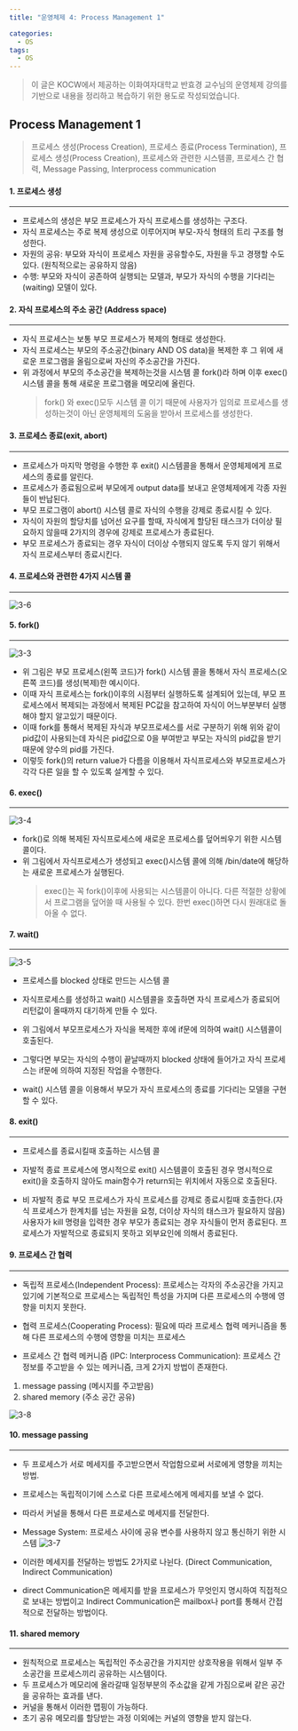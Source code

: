```yaml
---
title: "운영체제 4: Process Management 1"

categories:
  - OS
tags:
  - OS
---
```


> 이 글은 KOCW에서 제공하는 이화여자대학교 반효경 교수님의 운영체제 강의를 기반으로 내용을 정리하고 복습하기 위한 용도로 작성되었습니다.

## Process Management 1

> 프로세스 생성(Process Creation), 프로세스 종료(Process Termination), 프로세스 생성(Process Creation), 프로세스와 관련한 시스템콜, 프로세스 간 협력, Message Passing, Interprocess communication

#### 1. 프로세스 생성

---

- 프로세스의 생성은 부모 프로세스가 자식 프로세스를 생성하는 구조다.
- 자식 프로세스는 주로 복제 생성으로 이루어지며 부모-자식 형태의 트리 구조를 형성한다.
- 자원의 공유: 부모와 자식이 프로세스 자원을 공유할수도, 자원을 두고 경쟁할 수도 있다. (원칙적으로는 공유하지 않음)
- 수행: 부모와 자식이 공존하여 실행되는 모델과, 부모가 자식의 수행을 기다리는(waiting) 모델이 있다.

#### 2. 자식 프로세스의 주소 공간 (Address space)

---

- 자식 프로세스는 보통 부모 프로세스가 복제의 형태로 생성한다.
- 자식 프로세스는 부모의 주소공간(binary AND OS data)을 복제한 후 그 위에 새로운 프로그램을 올림으로써 자신의 주소공간을 가진다.
- 위 과정에서 부모의 주소공간을 복제하는것을 시스템 콜 fork()라 하며 이후 exec() 시스템 콜을 통해 새로운 프로그램을 메모리에 올린다.
  > fork() 와 exec()모두 시스템 콜 이기 때문에 사용자가 임의로 프로세스를 생성하는것이 아닌 운영체제의 도움을 받아서 프로세스를 생성한다.

#### 3. 프로세스 종료(exit, abort)

---

- 프로세스가 마지막 명령을 수행한 후 exit() 시스템콜을 통해서 운영체제에게 프로세스의 종료를 알린다.
- 프로세스가 종료됨으로써 부모에게 output data를 보내고 운영체제에게 각종 자원들이 반납된다.
- 부모 프로그램이 abort() 시스템 콜로 자식의 수행을 강제로 종료시킬 수 있다.
- 자식이 자원의 할당치를 넘어선 요구를 할때, 자식에게 할당된 태스크가 더이상 필요하지 않을때 2가지의 경우에 강제로 프로세스가 종료된다.
- 부모 프로세스가 종료되는 경우 자식이 더이상 수행되지 않도록 두지 않기 위해서 자식 프로세스부터 종료시킨다.

#### 4. 프로세스와 관련한 4가지 시스템 콜

---

![3-6](https://github.com/mjh851819/mjh851819.github.io/assets/70308520/80afcc55-7499-4bd1-b46e-928f7461d506)

#### 5. fork()

---

![3-3](https://github.com/mjh851819/mjh851819.github.io/assets/70308520/41654cb2-ace5-4f2f-b1a5-9bdbaf6f4273)

- 위 그림은 부모 프로세스(왼쪽 코드)가 fork() 시스템 콜을 통해서 자식 프로세스(오른쪽 코드)를 생성(복제)한 예시이다.
- 이때 자식 프로세스는 fork()이후의 시점부터 실행하도록 설계되어 있는데, 부모 프로세스에서 복제되는 과정에서 복제된 PC값을 참고하여 자식이 어느부분부터 실행해야 할지 알고있기 때문이다.
- 이때 fork를 통해서 복제된 자식과 부모프로세스를 서로 구분하기 위해 위와 같이 pid값이 사용되는데 자식은 pid값으로 0을 부여받고 부모는 자식의 pid값을 받기 때문에 양수의 pid를 가진다.
- 이렇듯 fork()의 return value가 다름을 이용해서 자식프로세스와 부모프로세스가 각각 다른 일을 할 수 있도록 설계할 수 있다.

#### 6. exec()

---

![3-4](https://github.com/mjh851819/mjh851819.github.io/assets/70308520/9db8df34-5850-479b-a9b7-bd55ca9b03ac)

- fork()로 의해 복제된 자식프로세스에 새로운 프로세스를 덮어씌우기 위한 시스템 콜이다.
- 위 그림에서 자식프로세스가 생성되고 exec()시스템 콜에 의해 /bin/date에 해당하는 새로운 프로세스가 실행된다.
  > exec()는 꼭 fork()이후에 사용되는 시스템콜이 아니다. 다른 적절한 상황에서 프로그램을 덮어쓸 때 사용될 수 있다.
  > 한번 exec()하면 다시 원래대로 돌아올 수 없다.

#### 7. wait()

---

![3-5](https://github.com/mjh851819/mjh851819.github.io/assets/70308520/bba3a991-7748-4f1f-8b88-9ab3e4987051)

- 프로세스를 blocked 상태로 만드는 시스템 콜
- 자식프로세스를 생성하고 wait() 시스템콜을 호출하면 자식 프로세스가 종료되어 리턴값이 올때까지 대기하게 만들 수 있다.

- 위 그림에서 부모프로세스가 자식을 복제한 후에 if문에 의하여 wait() 시스템콜이 호출된다.
- 그렇다면 부모는 자식의 수행이 끝날때까지 blocked 상태에 들어가고 자식 프로세스는 if문에 의하여 지정된 작업을 수행한다.

- wait() 시스템 콜을 이용해서 부모가 자식 프로세스의 종료를 기다리는 모델을 구현할 수 있다.

#### 8. exit()

---

- 프로세스를 종료시킬때 호출하는 시스템 콜

- 자발적 종료
  프로세스에 명시적으로 exit() 시스템콜이 호출된 경우
  명시적으로 exit()을 호출하지 않아도 main함수가 return되는 위치에서 자동으로 호출된다.
- 비 자발적 종료
  부모 프로세스가 자식 프로세스를 강제로 종료시킬때 호출한다.(자식 프로세스가 한계치를 넘는 자원을 요청, 더이상 자식의 태스크가 필요하지 않음)
  사용자가 kill 명령을 입력한 경우
  부모가 종료되는 경우 자식들이 먼저 종료된다.
  프로세스가 자발적으로 종료되지 못하고 외부요인에 의해서 종료된다.

#### 9. 프로세스 간 협력

---

- 독립적 프로세스(Independent Process): 프로세스는 각자의 주소공간을 가지고 있기에 기본적으로 프로세스는 독립적인 특성을 가지며 다른 프로세스의 수행에 영향을 미치지 못한다.
- 협력 프로세스(Cooperating Process): 필요에 따라 프로세스 협력 메커니즘을 통해 다른 프로세스의 수행에 영향을 미치는 프로세스

- 프로세스 간 협력 메커니즘 (IPC: Interprocess Communication): 프로세스 간 정보를 주고받을 수 있는 메커니즘, 크게 2가지 방법이 존재한다.

1. message passing (메시지를 주고받음)
2. shared memory (주소 공간 공유)

![3-8](https://github.com/mjh851819/mjh851819.github.io/assets/70308520/7005e80e-9829-4aac-bb5d-669faa1cb917)

#### 10. message passing

---

- 두 프로세스가 서로 메세지를 주고받으면서 작업함으로써 서로에게 영향을 끼치는 방법.
- 프로세스는 독립적이기에 스스로 다른 프로세스에게 메세지를 보낼 수 없다.
- 따라서 커널을 통해서 다른 프로세스로 메세지를 전달한다.
- Message System: 프로세스 사이에 공유 변수를 사용하지 않고 통신하기 위한 시스템
  ![3-7](https://github.com/mjh851819/mjh851819.github.io/assets/70308520/969371f4-0e03-4972-a394-34ede53e1856)

- 이러한 메세지를 전달하는 방법도 2가지로 나뉜다. (Direct Communication, Indirect Communication)
- direct Communication은 메세지를 받을 프로세스가 무엇인지 명시하여 직접적으로 보내는 방법이고 Indirect Communication은 mailbox나 port를 통해서 간접적으로 전달하는 방법이다.

#### 11. shared memory

---

- 원칙적으로 프로세스는 독립적인 주소공간을 가지지만 상호작용을 위해서 일부 주소공간을 프로세스끼리 공유하는 시스템이다.
- 두 프로세스가 메모리에 올라갈때 일정부분의 주소값을 같게 가짐으로써 같은 공간을 공유하는 효과를 낸다.
- 커널을 통해서 이러한 맵핑이 가능하다.
- 초기 공유 메모리를 할당받는 과정 이외에는 커널의 영향을 받지 않는다.
